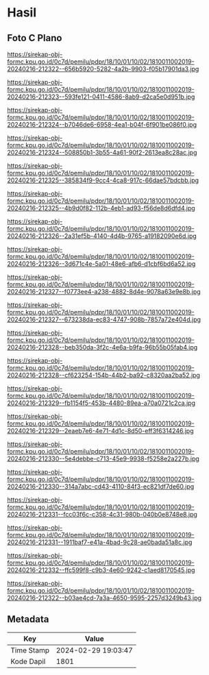 # Hasil

## Foto C Plano

https://sirekap-obj-formc.kpu.go.id/0c7d/pemilu/pdpr/18/10/01/10/02/1810011002019-20240216-212322--656b5920-5282-4a2b-9903-f05b17901da3.jpg

https://sirekap-obj-formc.kpu.go.id/0c7d/pemilu/pdpr/18/10/01/10/02/1810011002019-20240216-212323--593fe121-0411-4586-8ab9-d2ca5e0d951b.jpg

https://sirekap-obj-formc.kpu.go.id/0c7d/pemilu/pdpr/18/10/01/10/02/1810011002019-20240216-212324--b7046de6-6958-4ea1-b04f-6f901be086f0.jpg

https://sirekap-obj-formc.kpu.go.id/0c7d/pemilu/pdpr/18/10/01/10/02/1810011002019-20240216-212324--508850b1-3b55-4a61-90f2-2613ea8c28ac.jpg

https://sirekap-obj-formc.kpu.go.id/0c7d/pemilu/pdpr/18/10/01/10/02/1810011002019-20240216-212325--385834f9-9cc4-4ca8-917c-66dae57bdcbb.jpg

https://sirekap-obj-formc.kpu.go.id/0c7d/pemilu/pdpr/18/10/01/10/02/1810011002019-20240216-212325--4b9d0f82-112b-4eb1-ad93-f56de8d6dfd4.jpg

https://sirekap-obj-formc.kpu.go.id/0c7d/pemilu/pdpr/18/10/01/10/02/1810011002019-20240216-212326--2a31ef5b-4140-4d4b-9765-a19182090e6d.jpg

https://sirekap-obj-formc.kpu.go.id/0c7d/pemilu/pdpr/18/10/01/10/02/1810011002019-20240216-212326--3d671c4e-5a01-48e6-afb6-d1cbf6bd6a52.jpg

https://sirekap-obj-formc.kpu.go.id/0c7d/pemilu/pdpr/18/10/01/10/02/1810011002019-20240216-212327--f0773ee4-a238-4882-8d4e-9078a63e9e8b.jpg

https://sirekap-obj-formc.kpu.go.id/0c7d/pemilu/pdpr/18/10/01/10/02/1810011002019-20240216-212327--673238da-ec83-4747-908b-7857a72e404d.jpg

https://sirekap-obj-formc.kpu.go.id/0c7d/pemilu/pdpr/18/10/01/10/02/1810011002019-20240216-212328--beb350da-3f2c-4e6a-b9fa-96b55b05fab4.jpg

https://sirekap-obj-formc.kpu.go.id/0c7d/pemilu/pdpr/18/10/01/10/02/1810011002019-20240216-212328--cf623254-154b-44b2-ba92-c8320aa2ba52.jpg

https://sirekap-obj-formc.kpu.go.id/0c7d/pemilu/pdpr/18/10/01/10/02/1810011002019-20240216-212329--fb1154f5-453b-4480-89ea-a70a0721c2ca.jpg

https://sirekap-obj-formc.kpu.go.id/0c7d/pemilu/pdpr/18/10/01/10/02/1810011002019-20240216-212329--2eaeb7e6-4e71-4d1c-8d50-eff3f6314246.jpg

https://sirekap-obj-formc.kpu.go.id/0c7d/pemilu/pdpr/18/10/01/10/02/1810011002019-20240216-212330--5e4debbe-c713-45e9-9938-f5258e2a227b.jpg

https://sirekap-obj-formc.kpu.go.id/0c7d/pemilu/pdpr/18/10/01/10/02/1810011002019-20240216-212330--314a7abc-cd43-4110-84f3-ec821df7de60.jpg

https://sirekap-obj-formc.kpu.go.id/0c7d/pemilu/pdpr/18/10/01/10/02/1810011002019-20240216-212331--fcc03f6c-c358-4c31-980b-040b0e8748e8.jpg

https://sirekap-obj-formc.kpu.go.id/0c7d/pemilu/pdpr/18/10/01/10/02/1810011002019-20240216-212331--1911baf7-e41a-4bad-9c28-ae0bada51a8c.jpg

https://sirekap-obj-formc.kpu.go.id/0c7d/pemilu/pdpr/18/10/01/10/02/1810011002019-20240216-212332--ffc599f8-c9b3-4e60-9242-c1aed8170545.jpg

https://sirekap-obj-formc.kpu.go.id/0c7d/pemilu/pdpr/18/10/01/10/02/1810011002019-20240216-212322--b03ae4cd-7a3a-4650-9595-2257d3249b43.jpg


## Metadata

| Key        | Value               |
| ---------- | ------------------- |
| Time Stamp | 2024-02-29 19:03:47 |
| Kode Dapil | 1801                |



